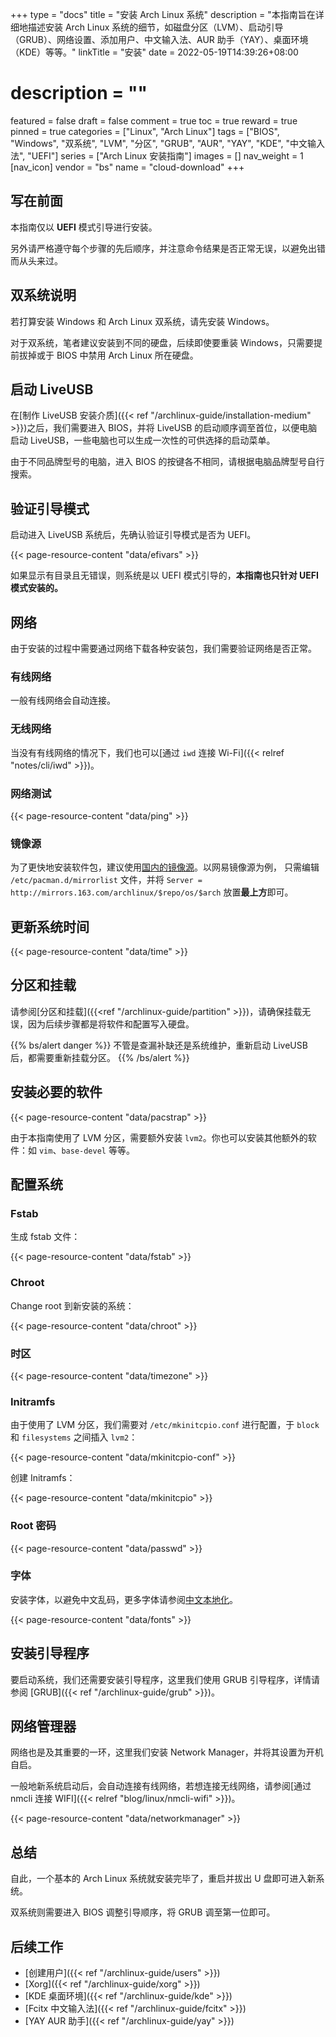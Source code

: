 +++
type = "docs"
title = "安装 Arch Linux 系统"
description = "本指南旨在详细地描述安装 Arch Linux 系统的细节，如磁盘分区（LVM）、启动引导（GRUB）、网络设置、添加用户、中文输入法、AUR 助手（YAY）、桌面环境（KDE）等等。"
linkTitle = "安装"
date = 2022-05-19T14:39:26+08:00
# description = ""
featured = false
draft = false
comment = true
toc = true
reward = true
pinned = true
categories = ["Linux", "Arch Linux"]
tags = ["BIOS", "Windows", "双系统", "LVM", "分区", "GRUB", "AUR", "YAY", "KDE", "中文输入法", "UEFI"]
series = ["Arch Linux 安装指南"]
images = []
nav_weight = 1
[nav_icon]
vendor = "bs"
name = "cloud-download"
+++

## 写在前面

本指南仅以 **UEFI** 模式引导进行安装。

另外请严格遵守每个步骤的先后顺序，并注意命令结果是否正常无误，以避免出错而从头来过。

## 双系统说明

若打算安装 Windows 和 Arch Linux 双系统，请先安装 Windows。

对于双系统，笔者建议安装到不同的硬盘，后续即使要重装 Windows，只需要提前拔掉或于 BIOS 中禁用 Arch Linux 所在硬盘。

## 启动 LiveUSB

在[制作 LiveUSB 安装介质]({{< ref "/archlinux-guide/installation-medium" >}})之后，我们需要进入 BIOS，并将 LiveUSB 的启动顺序调至首位，以便电脑启动 LiveUSB，一些电脑也可以生成一次性的可供选择的启动菜单。

由于不同品牌型号的电脑，进入 BIOS 的按键各不相同，请根据电脑品牌型号自行搜索。

## 验证引导模式

启动进入 LiveUSB 系统后，先确认验证引导模式是否为 UEFI。

{{< page-resource-content "data/efivars" >}}

如果显示有目录且无错误，则系统是以 UEFI 模式引导的，**本指南也只针对 UEFI 模式安装的。**

## 网络

由于安装的过程中需要通过网络下载各种安装包，我们需要验证网络是否正常。

### 有线网络

一般有线网络会自动连接。

### 无线网络

当没有有线网络的情况下，我们也可以[通过 `iwd` 连接 Wi-Fi]({{< relref "notes/cli/iwd" >}})。

### 网络测试

{{< page-resource-content "data/ping" >}}

### 镜像源

为了更快地安装软件包，建议使用[国内的镜像源](https://archlinux.org/mirrorlist/?country=CN&protocol=http&protocol=https&ip_version=4&use_mirror_status=on)。以网易镜像源为例，
只需编辑 `/etc/pacman.d/mirrorlist` 文件，并将 `Server = http://mirrors.163.com/archlinux/$repo/os/$arch` 放置**最上方**即可。

## 更新系统时间

{{< page-resource-content "data/time" >}}

## 分区和挂载

请参阅[分区和挂载]({{<ref "/archlinux-guide/partition" >}})，请确保挂载无误，因为后续步骤都是将软件和配置写入硬盘。

{{% bs/alert danger %}}
不管是查漏补缺还是系统维护，重新启动 LiveUSB 后，都需要重新挂载分区。
{{% /bs/alert %}}

## 安装必要的软件

{{< page-resource-content "data/pacstrap" >}}

由于本指南使用了 LVM 分区，需要额外安装 `lvm2`。你也可以安装其他额外的软件：如 `vim`、`base-devel` 等等。

## 配置系统

### Fstab

生成 fstab 文件：

{{< page-resource-content "data/fstab" >}}

### Chroot

Change root 到新安装的系统：

{{< page-resource-content "data/chroot" >}}

### 时区

{{< page-resource-content "data/timezone" >}}

### Initramfs

由于使用了 LVM 分区，我们需要对 `/etc/mkinitcpio.conf` 进行配置，于 `block` 和 `filesystems` 之间插入 `lvm2`：

{{< page-resource-content "data/mkinitcpio-conf" >}}

创建 Initramfs：

{{< page-resource-content "data/mkinitcpio" >}}

### Root 密码

{{< page-resource-content "data/passwd" >}}

### 字体

安装字体，以避免中文乱码，更多字体请参阅[中文本地化](https://wiki.archlinux.org/title/Localization/Chinese#Fonts)。

{{< page-resource-content "data/fonts" >}}

## 安装引导程序

要启动系统，我们还需要安装引导程序，这里我们使用 GRUB 引导程序，详情请参阅 [GRUB]({{< ref "/archlinux-guide/grub" >}})。

## 网络管理器

网络也是及其重要的一环，这里我们安装 Network Manager，并将其设置为开机自启。

一般地新系统启动后，会自动连接有线网络，若想连接无线网络，请参阅[通过 nmcli 连接 WIFI]({{< relref "blog/linux/nmcli-wifi" >}})。

{{< page-resource-content "data/networkmanager" >}}

## 总结

自此，一个基本的 Arch Linux 系统就安装完毕了，重启并拔出 U 盘即可进入新系统。

双系统则需要进入 BIOS 调整引导顺序，将 GRUB 调至第一位即可。

## 后续工作

- [创建用户]({{< ref "/archlinux-guide/users" >}})
- [Xorg]({{< ref "/archlinux-guide/xorg" >}})
- [KDE 桌面环境]({{< ref "/archlinux-guide/kde" >}})
- [Fcitx 中文输入法]({{< ref "/archlinux-guide/fcitx" >}})
- [YAY AUR 助手]({{< ref "/archlinux-guide/yay" >}})
